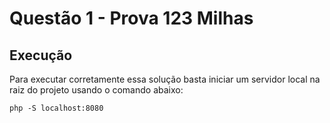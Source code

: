 # Questão 1 - Prova 123 Milhas

## Execução

Para executar corretamente essa solução basta iniciar um servidor local na raiz do projeto usando o comando abaixo:

`php -S localhost:8080`